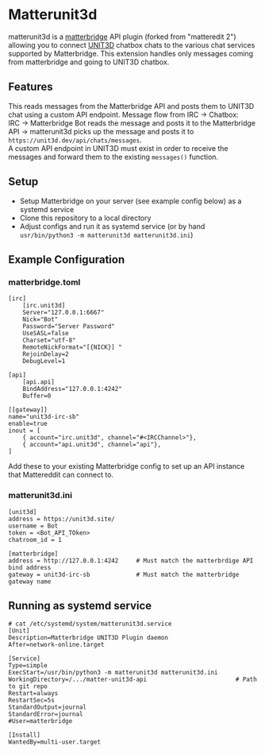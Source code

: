 # Matterunit3d

matterunit3d is a [matterbridge](https://github.com/42wim/matterbridge)
API plugin (forked from "matteredit 2") allowing you to connect [UNIT3D](https://github.com/HDInnovations/UNIT3D-Community-Edition) chatbox chats to the various
chat services supported by Matterbridge. This extension handles only messages coming from matterbridge and going to UNIT3D chatbox.

## Features
This reads messages from the Matterbridge API and posts them to UNIT3D chat using a custom API endpoint.
Message flow from IRC -> Chatbox: <br>
IRC -> Matterbridge Bot reads the message and posts it to the Matterbridge API -> matterunit3d picks up the message and posts it to `https://unit3d.dev/api/chats/messages`.
<br>
A custom API endpoint in UNIT3D must exist in order to receive the messages and forward them to the existing `messages()` function.

## Setup
- Setup Matterbridge on your server (see example config below) as a systemd service
- Clone this repository to a local directory
- Adjust configs and run it as systemd service (or by hand `usr/bin/python3 -m matterunit3d matterunit3d.ini`)

## Example Configuration
### matterbridge.toml
```
[irc]
    [irc.unit3d]
    Server="127.0.0.1:6667"
    Nick="Bot"
    Password="Server Password"
    UseSASL=false
    Charset="utf-8"
    RemoteNickFormat="[{NICK}] "
    RejoinDelay=2
    DebugLevel=1

[api]
    [api.api]
    BindAddress="127.0.0.1:4242"
    Buffer=0
    
[[gateway]]
name="unit3d-irc-sb"
enable=true
inout = [
    { account="irc.unit3d", channel="#<IRCChannel>"},
    { account="api.unit3d", channel="api"},
]
```

Add these to your existing Matterbridge config to set up an API instance
that Mattereddit can connect to.

### matterunit3d.ini
```
[unit3d]
address = https://unit3d.site/
username = Bot
token = <Bot_API_TOken>
chatroom_id = 1

[matterbridge]
address = http://127.0.0.1:4242     # Must match the matterbrdige API bind address
gateway = unit3d-irc-sb             # Must match the matterbridge gateway name
```

## Running as systemd service
```
# cat /etc/systemd/system/matterunit3d.service
[Unit]
Description=Matterbridge UNIT3D Plugin daemon
After=network-online.target

[Service]
Type=simple
ExecStart=/usr/bin/python3 -m matterunit3d matterunit3d.ini
WorkingDirectory=/.../matter-unit3d-api                         # Path to git repo
Restart=always
RestartSec=5s
StandardOutput=journal
StandardError=journal
#User=matterbridge

[Install]
WantedBy=multi-user.target
```
